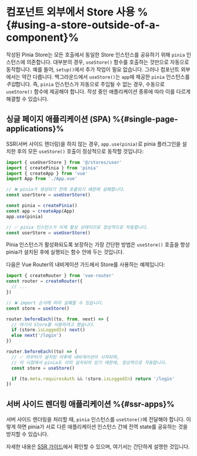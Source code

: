 # 컴포넌트 외부에서 Store 사용 %{#using-a-store-outside-of-a-component}%

<MasteringPiniaLink
  href="https://play.gumlet.io/embed/651ed1ec4c2f339c6860fd06"
  mp-link="https://masteringpinia.com/lessons/how-does-usestore-work"
  title="Using stores outside of components"
/>

작성된 Pinia Store는 모든 호출에서 동일한 Store 인스턴스를 공유하기 위해 `pinia` 인스턴스에 의존합니다. 대부분의 경우, `useStore()` 함수를 호출하는 것만으로 자동으로 동작합니다. 예를 들어, `setup()`에서 추가 작업이 필요 없습니다. 그러나 컴포넌트 외부에서는 약간 다릅니다.
백그라운드에서 `useStore()`는 `app`에 제공한 `pinia` 인스턴스를 *주입*합니다. 즉, `pinia` 인스턴스가 자동으로 주입될 수 없는 경우, 수동으로 `useStore()` 함수에 제공해야 합니다.
작성 중인 애플리케이션 종류에 따라 이를 다르게 해결할 수 있습니다.

## 싱글 페이지 애플리케이션 (SPA) %{#single-page-applications}%

SSR(서버 사이드 렌더링)을 하지 않는 경우, `app.use(pinia)`로 pinia 플러그인을 설치한 후의 모든 `useStore()` 호출이 정상적으로 동작할 것입니다:

```js
import { useUserStore } from '@/stores/user'
import { createPinia } from 'pinia'
import { createApp } from 'vue'
import App from './App.vue'

// ❌ pinia가 생성되기 전에 호출되기 때문에 실패합니다.
const userStore = useUserStore()

const pinia = createPinia()
const app = createApp(App)
app.use(pinia)

// ✅ pinia 인스턴스가 이제 활성 상태이므로 정상적으로 작동합니다.
const userStore = useUserStore()
```

Pinia 인스턴스가 활성화되도록 보장하는 가장 간단한 방법은 `useStore()` 호출을 항상 pinia가 설치된 후에 실행되는 함수 안에 두는 것입니다.

다음은 Vue Router의 내비게이션 가드에서 Store를 사용하는 예제입니다:

```js
import { createRouter } from 'vue-router'
const router = createRouter({
  // ...
})

// ❌ import 순서에 따라 실패할 수 있습니다.
const store = useStore()

router.beforeEach((to, from, next) => {
  // 여기서 Store를 사용하려고 했습니다.
  if (store.isLoggedIn) next()
  else next('/login')
})

router.beforeEach((to) => {
  // ✅ 라우터가 설치된 이후에 내비게이션이 시작되며,
  // 이 시점에서 pinia도 이미 설치되어 있기 때문에, 정상적으로 작동합니다.
  const store = useStore()

  if (to.meta.requiresAuth && !store.isLoggedIn) return '/login'
})
```

## 서버 사이드 렌더링 애플리케이션 %{#ssr-apps}%

서버 사이드 렌더링을 처리할 때, `pinia` 인스턴스를 `useStore()`에 전달해야 합니다. 이렇게 하면 pinia가 서로 다른 애플리케이션 인스턴스 간에 전역 state를 공유하는 것을 방지할 수 있습니다.

자세한 내용은 [SSR 가이드](/ssr/index.md)에서 확인할 수 있으며, 여기서는 간단하게 설명한 것입니다.
